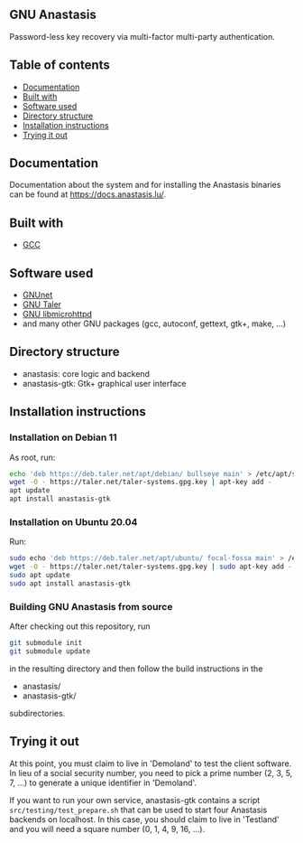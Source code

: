## GNU Anastasis

Password-less key recovery via multi-factor multi-party authentication.

## Table of contents

* [Documentation](#docs)
* [Built with](#built-with)
* [Software used](#dependencies)
* [Directory structure](#directory-structure)
* [Installation instructions](#installation)
* [Trying it out](#use)


## Documentation

Documentation about the system and for installing the Anastasis binaries
can be found at
https://docs.anastasis.lu/.

## Built with

* [GCC](https://gcc.gnu.org/)

## Software used

* [GNUnet](https://gnunet.org/)
* [GNU Taler](https://taler.net/)
* [GNU libmicrohttpd](https://www.gnu.org/s/libmicrohttpd/)
* and many other GNU packages (gcc, autoconf, gettext, gtk+, make, ...)

## Directory structure

* anastasis: core logic and backend
* anastasis-gtk: Gtk+ graphical user interface

## Installation instructions

### Installation on Debian 11

As root, run:

```sh
echo 'deb https://deb.taler.net/apt/debian/ bullseye main' > /etc/apt/sources.list/taler.list
wget -O - https://taler.net/taler-systems.gpg.key | apt-key add -
apt update
apt install anastasis-gtk
```

### Installation on Ubuntu 20.04

Run:

```sh
sudo echo 'deb https://deb.taler.net/apt/ubuntu/ focal-fossa main' > /etc/apt/sources.list/taler.list
wget -O - https://taler.net/taler-systems.gpg.key | sudo apt-key add -
sudo apt update
sudo apt install anastasis-gtk
```

### Building GNU Anastasis from source

After checking out this repository, run

```sh
git submodule init
git submodule update
```

in the resulting directory and then follow the build instructions in the

* anastasis/
* anastasis-gtk/

subdirectories.


## Trying it out

At this point, you must claim to live in 'Demoland' to
test the client software.  In lieu of a social security
number, you need to pick a prime number (2, 3, 5, 7, ...)
to generate a unique identifier in 'Demoland'.

If you want to run your own service, anastasis-gtk contains
a script ``src/testing/test_prepare.sh`` that can be used
to start four Anastasis backends on localhost. In this case,
you should claim to live in 'Testland' and you will need
a square number (0, 1, 4, 9, 16, ...).
